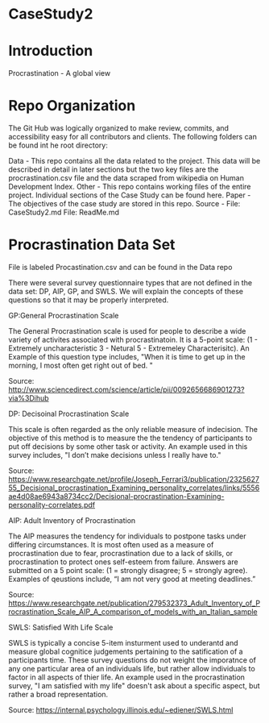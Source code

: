 # CaseStudy2

# Introduction 

Procrastination - A global view

# Repo Organization 

The Git Hub was logically organized to make review, commits, and accessibility easy for all contributors and clients. The following folders can be found int he root directory: 

Data - This repo contains all the data related to the project. This data will be described in detail in later sections but the two key files are the procrastination.csv file and the data scraped from wikipedia on Human Development Index.
Other - This repo contains working files of the entire project. Individual sections of the Case Study can be found here. 
Paper - The objectives of the case study are stored in this repo. 
Source - 
File: CaseStudy2.md
File: ReadMe.md

# Procrastination Data Set 

File is labeled Procastination.csv and can be found in the Data repo

There were several survey questionnaire types that are not defined in the data set: DP, AIP, GP, and SWLS. We will explain the concepts of these questions so that it may be properly interpreted. 

GP:General Procrastination Scale

The General Procrastination scale is used for people to describe a wide variety of activites associated with procrastinatoin. It is a 5-point scale: (1 - Extremely uncharacteristic 3 - Netural 5 - Extremeley Characterisitc). An Example of this question type includes, "When it is time to get up in the morning, I most often get right out of bed. "

Source: http://www.sciencedirect.com/science/article/pii/0092656686901273?via%3Dihub

DP: Decisoinal Procrastination Scale 

This scale is often regarded as the only reliable measure of indecision. The objective of this method is to measure the the tendency of participants to put off decisions by some other task or activity. An example used in this survey includes, "I don’t make decisions unless I really have to."

Source: https://www.researchgate.net/profile/Joseph_Ferrari3/publication/232562755_Decisional_procrastination_Examining_personality_correlates/links/5556ae4d08ae6943a8734cc2/Decisional-procrastination-Examining-personality-correlates.pdf

AIP: Adult Inventory of Procrastination 

The AIP measures the tendency for individuals to postpone tasks under differing circumstances. It is most often used as a measure of procrastination due to fear, procrastination due to a lack of skills, or procrastination to protect ones self-esteem from failure. Answers are submitted on a 5 point scale: (1 = strongly disagree; 5 = strongly agree). Examples of qeustions include, “I am not very good at meeting deadlines.”

Source: https://www.researchgate.net/publication/279532373_Adult_Inventory_of_Procrastination_Scale_AIP_A_comparison_of_models_with_an_Italian_sample


SWLS: Satisfied With Life Scale 

SWLS is typically a concise 5-item insturment used to underantd and measure global cognitice judgements pertaining to the satification of a participants time. These survey questions do not weight the imporatnce of any one particular area of an individuals life, but rather allow individuals to factor in all aspects of thier life. An example used in the procrastination survey, "I am satisfied with my life" doesn't ask about a specific aspect, but rather a broad representation. 

Source: https://internal.psychology.illinois.edu/~ediener/SWLS.html
